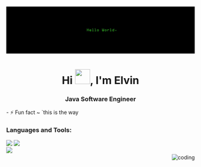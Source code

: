 ![logo](https://github.com/Aliverdiyev/Aliverdiyev/blob/main/HelloWorld.jpg)
<h1 align="center">Hi <img src="https://raw.githubusercontent.com/MartinHeinz/MartinHeinz/master/wave.gif" width="40px" height="40px">, I'm Elvin</h1>
<h3 align="center">Java Software Engineer</h3>
- ⚡ Fun fact ~ `this is the way
<h3 align="left">Languages and Tools:</h3>
<div width="100%">
<div width="50%" align="left">
    <img src="https://skillicons.dev/icons?i=html,css,sass,bootstrap,figma,javascript,react,nodejs" />
    <img src="https://skillicons.dev/icons?i=vscode,git,github,gitlab" /> <br>
    <img src="https://skillicons.dev/icons?i=java,spring,mysql,postgresql,mongodb,linux,idea,gradle,kafka,aws" /><br>
</div>
  <div align="right" width="50%">
    <img alt="coding"  src="https://d3k81ch9hvuctc.cloudfront.net/company/RFJqSf/images/de6099dc-c071-46c2-a66f-d880c151f61b.gif" width="200px"> 
  </div>
</div>
